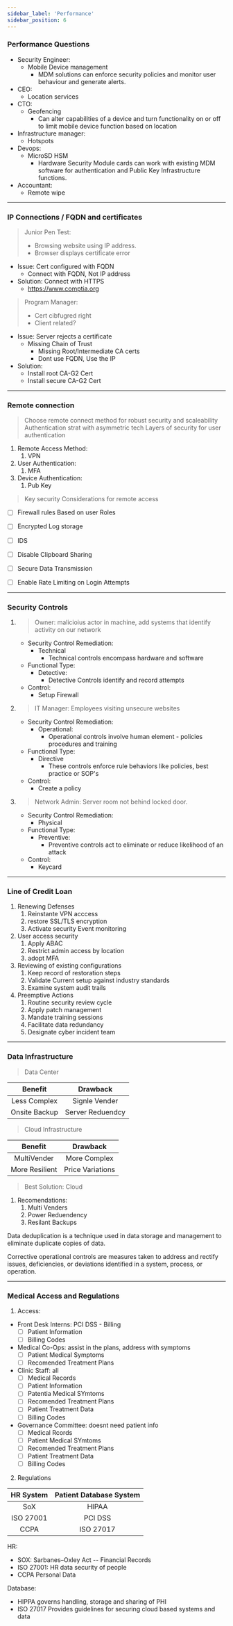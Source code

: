 ```yaml
---
sidebar_label: 'Performance'
sidebar_position: 6
---
```


### Performance Questions


- Security Engineer: 
  - Mobile Device management
    - MDM solutions can enforce security policies and monitor user behaviour and generate alerts.
- CEO: 
  - Location services
- CTO: 
  - Geofencing
    - Can alter capabilities of a device and turn functionality on or off to limit mobile device function based on location
- Infrastructure manager: 
  - Hotspots
- Devops: 
  - MicroSD HSM
    - Hardware Security Module cards can work with existing MDM software for authentication and Public Key Infrastructure functions.
- Accountant: 
  - Remote wipe

---

### IP Connections / FQDN and certificates

> Junior Pen Test: 
> - Browsing website using IP address. 
> - Browser displays certificate error

- Issue: Cert configured with FQDN
    - Connect with FQDN, Not IP address
- Solution: Connect with HTTPS
  - https://www.comptia.org 

> Program Manager:
> - Cert cibfugred right
> - Client related?

- Issue: Server rejects a certificate
  - Missing Chain of Trust
    - Missing Root/Intermediate CA certs
    - Dont use FQDN, Use the IP
- Solution: 
  - Install root CA-G2 Cert
  - Install secure CA-G2 Cert


---

### Remote connection 

> Choose remote connect method for robust security and scaleability
> Authentication strat with asymmetric tech
> Layers of security for user authentication

1. Remote Access Method:
   1. VPN
2. User Authentication:
   1. MFA
3. Device Authentication:
   1. Pub Key 

> Key security Considerations for remote access

- [ ] Firewall rules Based on user Roles
- [ ] Encrypted Log storage
- [ ] IDS 
- [ ] Disable Clipboard Sharing
- [ ] Secure Data Transmission
- [ ] Enable Rate Limiting on Login Attempts


---

### Security Controls

1. > Owner: malicioius actor in machine, add systems that identify activity on our network

   - Security Control Remediation:
     - Technical
       - Technical controls encompass hardware and software
   - Functional Type: 
     - Detective: 
       - Detective Controls identify and record attempts
   - Control:
     - Setup Firewall

2. > IT Manager: Employees visiting unsecure websites

   - Security Control Remediation:
     - Operational:
       - Operational controls involve human element - policies procedures and training
   - Functional Type:
     - Directive
       - These controls enforce rule behaviors like policies, best practice or SOP's
   - Control:
     - Create a policy 

3. > Network Admin: Server room not behind locked door.

   - Security Control Remediation: 
     - Physical
   - Functional Type:
     - Preventive:
       - Preventive controls act to eliminate or reduce likelihood of an attack
   - Control:
     - Keycard 

---

### Line of Credit Loan

1. Renewing Defenses
   1. Reinstante VPN acccess
   2. restore SSL/TLS encryption
   3. Activate security Event monitoring
2. User access security
   1. Apply ABAC
   2. Restrict admin access by location
   3. adopt MFA
3. Reviewing of existing configurations
   1. Keep record of restoration steps
   2. Validate Current setup against industry standards
   3. Examine system audit trails
4. Preemptive Actions
   1. Routine security review cycle
   2. Apply patch management 
   3. Mandate training sessions
   4. Facilitate data redundancy 
   5. Designate cyber incident team


---

### Data Infrastructure


> Data Center

|    Benefit              | Drawback           | 
|:----------------------:|:------------------:|
| Less Complex           | Signle Vender      |
| Onsite Backup          |  Server Reduendcy  | 

> Cloud Infrastructure

|    Benefit          | Drawback          | 
|:------------------:|:-----------------:|
| MultiVender        | More Complex      |
| More Resilient     | Price Variations  |


> Best Solution: Cloud
   1. Recomendations:
      1. Multi Venders
      2. Power Reduendency
      3. Resilant Backups


Data deduplication is a technique used in data storage and management to eliminate duplicate copies of data.

Corrective operational controls are measures taken to address and rectify issues, deficiencies, or deviations identified in a system, process, or operation.


---

### Medical Access and Regulations

1. Access:

- Front Desk Interns: PCI DSS - Billing
  - [ ] Patient Information
  - [ ] Billing Codes
- Medical Co-Ops: assist in the plans, address with symptoms
  - [ ] Patient Medical Symptoms
  - [ ] Recomended Treatment Plans
- Clinic Staff: all
  - [ ] Medical Records
  - [ ] Patient Information
  - [ ] Patentia Medical SYmtoms
  - [ ] Recomended Treatment Plans
  - [ ] Patient Treatment Data
  - [ ] Billing Codes
- Governance Committee: doesnt need patient info
  - [ ] Medical Rcords
  - [ ] Patient Medical SYmtoms
  - [ ] Recomended Treatment Plans
  - [ ] Patient Treatment Data
  - [ ] Billing Codes

2. Regulations
  
|  HR System | Patient Database System | 
|:----------:|:-----------------------:|
| SoX        | HIPAA                   |
| ISO 27001  | PCI DSS                 |
| CCPA       | ISO 27017               |


HR:

- SOX: Sarbanes–Oxley Act -- Financial Records
- ISO 27001: HR data security of people
- CCPA Personal Data 

Database:

- HIPPA governs handling, storage and sharing of PHI
- ISO 27017 Provides guidelines for securing cloud based systems and data 

